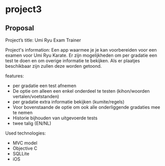 project3
========

Proposal
--------
Project’s title:
Umi Ryu Exam Trainer 

Project's information:
Een app waarmee je je kan voorbereiden voor een examen voor Umi Ryu Karate.
Er zijn mogelijkheden om per gradatie een test te doen en om overige informatie te bekijken.
Als er plaatjes beschikbaar zijn zullen deze worden getoond.

features:
- per gradatie een test afnemen 
- De optie om alleen een enkel onderdeel te testen (kihon/woorden vertalen/voetstanden)
- per gradatie extra informatie bekijken (kumite/regels)
- Voor bovenstaande de optie om ook alle onderliggende gradaties mee te nemen
- Historie bijhouden van uitgevoerde tests
- twee talig (EN/NL)

Used technologies:
- MVC model
- Objective C
- SQLLite
- iOS
